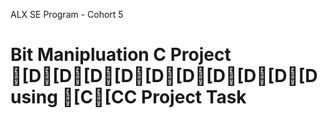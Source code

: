  ALX SE Program - Cohort 5
# Bit Manipluation C Project [D[D[D[D[D[D[D[D[D[Dusing [C[CC Project Task
